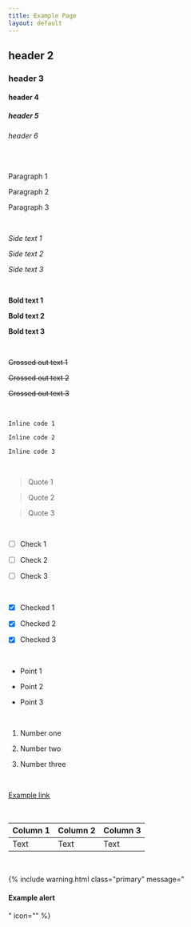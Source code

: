 ```yaml
---
title: Example Page
layout: default
---
```


## header 2
### header 3
#### header 4
##### header 5
###### header 6

<br>

Paragraph 1

Paragraph 2

Paragraph 3

<br>

*Side text 1*

*Side text 2*

*Side text 3*

<br>

**Bold text 1**

**Bold text 2**

**Bold text 3**

<br>

~~Crossed out text 1~~

~~Crossed out text 2~~

~~Crossed out text 3~~

<br>

`Inline code 1`

`Inline code 2`

`Inline code 3`

<br>

> Quote 1

> Quote 2

> Quote 3

<br>

- [ ] Check 1

- [ ] Check 2

- [ ] Check 3

<br>

- [x] Checked 1

- [x] Checked 2

- [x] Checked 3

<br>

* Point 1

* Point 2

* Point 3

<br>

1. Number one

2. Number two

3. Number three

<br>

[Example link](https://example.com)

<br>

| Column 1 | Column 2 | Column 3 |
| -------- | -------- | -------- |
| Text     | Text     | Text     |

<br>

{% include warning.html class="primary" message="<h4>Example alert</h4>" icon="<i class="bi bi-info-circle-fill flex-shrink-0 me-2"></i>" %}
